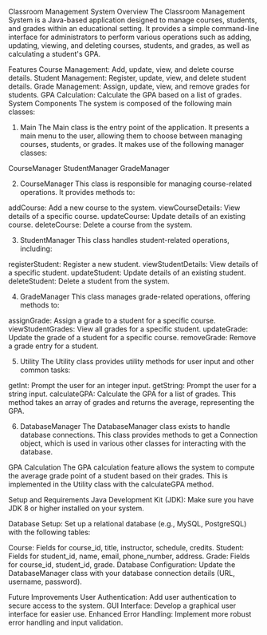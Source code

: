 Classroom Management System
Overview
The Classroom Management System is a Java-based application designed to manage courses, students, and grades within an educational setting.
It provides a simple command-line interface for administrators to perform various operations such as adding, updating, viewing, and deleting courses, students, and grades, as well as calculating a student's GPA.

Features
Course Management: Add, update, view, and delete course details.
Student Management: Register, update, view, and delete student details.
Grade Management: Assign, update, view, and remove grades for students.
GPA Calculation: Calculate the GPA based on a list of grades.
System Components
The system is composed of the following main classes:

1. Main
The Main class is the entry point of the application.
It presents a main menu to the user, allowing them to choose between managing courses, students, or grades.
It makes use of the following manager classes:

CourseManager
StudentManager
GradeManager

2. CourseManager
This class is responsible for managing course-related operations. It provides methods to:

addCourse: Add a new course to the system.
viewCourseDetails: View details of a specific course.
updateCourse: Update details of an existing course.
deleteCourse: Delete a course from the system.

3. StudentManager
This class handles student-related operations, including:

registerStudent: Register a new student.
viewStudentDetails: View details of a specific student.
updateStudent: Update details of an existing student.
deleteStudent: Delete a student from the system.

4. GradeManager
This class manages grade-related operations, offering methods to:

assignGrade: Assign a grade to a student for a specific course.
viewStudentGrades: View all grades for a specific student.
updateGrade: Update the grade of a student for a specific course.
removeGrade: Remove a grade entry for a student.

5. Utility
The Utility class provides utility methods for user input and other common tasks:

getInt: Prompt the user for an integer input.
getString: Prompt the user for a string input.
calculateGPA: Calculate the GPA for a list of grades. This method takes an array of grades and returns the average, representing the GPA.

6. DatabaseManager
The DatabaseManager class exists to handle database connections.
This class provides methods to get a Connection object, which is used in various other classes for interacting with the database.

GPA Calculation
The GPA calculation feature allows the system to compute the average grade point of a student based on their grades. 
This is implemented in the Utility class with the calculateGPA method.

Setup and Requirements
Java Development Kit (JDK): Make sure you have JDK 8 or higher installed on your system.

Database Setup: Set up a relational database (e.g., MySQL, PostgreSQL) with the following tables:

Course: Fields for course_id, title, instructor, schedule, credits.
Student: Fields for student_id, name, email, phone_number, address.
Grade: Fields for course_id, student_id, grade.
Database Configuration: Update the DatabaseManager class with your database connection details (URL, username, password).

Future Improvements
User Authentication: Add user authentication to secure access to the system.
GUI Interface: Develop a graphical user interface for easier use.
Enhanced Error Handling: Implement more robust error handling and input validation.

